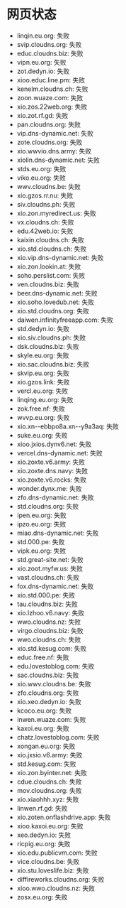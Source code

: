 # 网页状态
- linqin.eu.org: 失败
- svip.cloudns.org: 失败
- educ.cloudns.biz: 失败
- vipn.eu.org: 失败
- zot.dedyn.io: 失败
- xioo.educ.line.pm: 失败
- kenelm.cloudns.ch: 失败
- zoon.wuaze.com: 失败
- xio.zos.22web.org: 失败
- xio.zot.rf.gd: 失败
- pan.cloudns.org: 失败
- vip.dns-dynamic.net: 失败
- zote.cloudns.org: 失败
- xio.wwvio.dns.army: 失败
- xiolin.dns-dynamic.net: 失败
- stds.eu.org: 失败
- viko.eu.org: 失败
- wwv.cloudns.be: 失败
- xio.gzos.rr.nu: 失败
- siv.cloudns.ph: 失败
- xio.zon.myredirect.us: 失败
- vx.cloudns.ch: 失败
- edu.42web.io: 失败
- kaixin.cloudns.ch: 失败
- xio.std.cloudns.ch: 失败
- xio.vip.dns-dynamic.net: 失败
- xio.zon.lookin.at: 失败
- soho.perslist.com: 失败
- ven.cloudns.biz: 失败
- beer.dns-dynamic.net: 失败
- xio.soho.lovedub.net: 失败
- xio.std.cloudns.org: 失败
- daiwen.infinityfreeapp.com: 失败
- std.dedyn.io: 失败
- xio.siv.cloudns.ph: 失败
- dsk.cloudns.biz: 失败
- skyle.eu.org: 失败
- xio.sac.cloudns.biz: 失败
- skvip.eu.org: 失败
- xio.gzos.link: 失败
- vercl.eu.org: 失败
- linqing.eu.org: 失败
- zok.free.nf: 失败
- wvvp.eu.org: 失败
- xio.xn--ebbpo8a.xn--y9a3aq: 失败
- suke.eu.org: 失败
- xioo.jxios.dynv6.net: 失败
- vercel.dns-dynamic.net: 失败
- xio.zoxte.v6.army: 失败
- xio.zoxte.dns.navy: 失败
- xio.zoxte.v6.rocks: 失败
- wonder.dynx.me: 失败
- zfo.dns-dynamic.net: 失败
- std.cloudns.org: 失败
- ipen.eu.org: 失败
- ipzo.eu.org: 失败
- miao.dns-dynamic.net: 失败
- std.000.pe: 失败
- vipk.eu.org: 失败
- std.great-site.net: 失败
- xio.zoot.myfw.us: 失败
- vast.cloudns.ch: 失败
- fox.dns-dynamic.net: 失败
- xio.std.000.pe: 失败
- tau.cloudns.biz: 失败
- xio.lzhoo.v6.navy: 失败
- wwo.cloudns.nz: 失败
- virgo.cloudns.biz: 失败
- wwo.cloudns.ch: 失败
- xio.std.kesug.com: 失败
- educ.free.nf: 失败
- edu.lovestoblog.com: 失败
- sac.cloudns.biz: 失败
- xio.wwv.cloudns.be: 失败
- zfo.cloudns.org: 失败
- xio.xeo.dedyn.io: 失败
- kcoco.eu.org: 失败
- inwen.wuaze.com: 失败
- kaxoi.eu.org: 失败
- chatz.lovestoblog.com: 失败
- xongan.eu.org: 失败
- xio.jxsio.v6.army: 失败
- std.kesug.com: 失败
- xio.zon.byinter.net: 失败
- cdue.cloudns.ch: 失败
- mov.cloudns.org: 失败
- xio.xiaohhh.xyz: 失败
- linwen.rf.gd: 失败
- xio.zoten.onflashdrive.app: 失败
- xioo.kaxoi.eu.org: 失败
- xeo.dedyn.io: 失败
- ricpig.eu.org: 失败
- xio.edu.publicvm.com: 失败
- vice.cloudns.be: 失败
- xio.stu.loveslife.biz: 失败
- diffireworks.cloudns.org: 失败
- xioo.wwo.cloudns.nz: 失败
- zosx.eu.org: 失败
